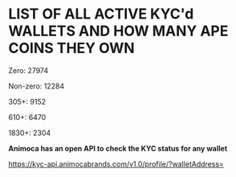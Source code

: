 # LIST OF ALL ACTIVE KYC'd WALLETS AND HOW MANY APE COINS THEY OWN

Zero: 27974

Non-zero: 12284

305+: 9152

610+: 6470

1830+: 2304

**Animoca has an open API to check the KYC status for any wallet**

https://kyc-api.animocabrands.com/v1.0/profile/?walletAddress=